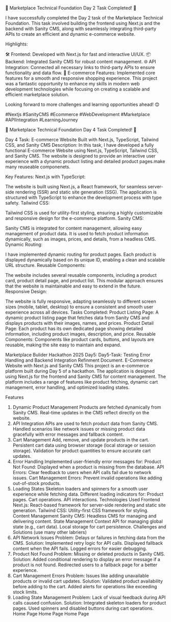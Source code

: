 🎉 Marketplace Technical Foundation Day 2 Task Completed! 🚀

I have successfully completed the Day 2 task of the Marketplace Technical Foundation. This task involved building the frontend using Next.js and the backend with Sanity CMS, along with seamlessly integrating third-party APIs to create an efficient and dynamic e-commerce website.

Highlights:

🛠️ Frontend: Developed with Next.js for fast and interactive UI/UX. 📦 Backend: Integrated Sanity CMS for robust content management. 🌐 API Integration: Connected all necessary links to third-party APIs to ensure functionality and data flow. 🛒 E-commerce Features: Implemented core features for a smooth and responsive shopping experience. This project was a fantastic opportunity to enhance my skills in modern web development technologies while focusing on creating a scalable and efficient marketplace solution.

Looking forward to more challenges and learning opportunities ahead! 😊

#Nextjs #SanityCMS #Ecommerce #WebDevelopment #Marketplace #APIIntegration #LearningJourney

🎉 Marketplace Technical Foundation Day 4 Task Completed! 🚀

Day 4 Task: E-commerce Website Built with Next.js, TypeScript, Tailwind CSS, and Sanity CMS Description: In this task, I have developed a fully functional E-commerce Website using Next.js, TypeScript, Tailwind CSS, and Sanity CMS. The website is designed to provide an interactive user experience with a dynamic product listing and detailed product pages.make many reuseable componenets.

Key Features: Next.js with TypeScript:

The website is built using Next.js, a React framework, for seamless server-side rendering (SSR) and static site generation (SSG). The application is structured with TypeScript to enhance the development process with type safety. Tailwind CSS:

Tailwind CSS is used for utility-first styling, ensuring a highly customizable and responsive design for the e-commerce platform. Sanity CMS:

Sanity CMS is integrated for content management, allowing easy management of product data. It is used to fetch product information dynamically, such as images, prices, and details, from a headless CMS. Dynamic Routing:

I have implemented dynamic routing for product pages. Each product is displayed dynamically based on its unique ID, enabling a clean and scalable URL structure. Reusable Components:

The website includes several reusable components, including a product card, product detail page, and product list. This modular approach ensures that the website is maintainable and easy to extend in the future. Responsive Design:

The website is fully responsive, adapting seamlessly to different screen sizes (mobile, tablet, desktop) to ensure a consistent and smooth user experience across all devices. Tasks Completed: Product Listing Page: A dynamic product listing page that fetches data from Sanity CMS and displays products with their images, names, and prices. Product Detail Page: Each product has its own dedicated page showing detailed information, including product images, description, and price. Reusable Components: Components like product cards, buttons, and layouts are reusable, making the site easy to maintain and expand.

Marketplace Bulider Hackathon 2025 Day5:
Day5-Task: Testing Error Handling and Backend Integration Refinment Document.
E-Commerce Website with Next.js and Sanity CMS
This project is an e-commerce platform built during Day 5 of a hackathon. The application is designed using Next.js for the frontend and Sanity CMS for content management. The platform includes a range of features like product fetching, dynamic cart management, error handling, and optimized loading states.

Features
1. Dynamic Product Management
Products are fetched dynamically from Sanity CMS.
Real-time updates in the CMS reflect directly on the website.
2. API Integration
APIs are used to fetch product data from Sanity CMS.
Handled scenarios like network issues or missing product data gracefully with error messages and fallback content.
3. Cart Management
Add, remove, and update products in the cart.
Persistent cart data using browser storage (local storage or session storage).
Validation for product quantities to ensure accurate cart updates.
4. Error Handling
Implemented user-friendly error messages for:
Product Not Found: Displayed when a product is missing from the database.
API Errors: Clear feedback to users when API calls fail due to network issues.
Cart Management Errors: Prevent invalid operations like adding out-of-stock products.
5. Loading States
Skeleton loaders and spinners for a smooth user experience while fetching data.
Different loading indicators for:
Product pages.
Cart operations.
API interactions.
Technologies Used
Frontend
Next.js: React-based framework for server-side rendering and static site generation.
Tailwind CSS: Utility-first CSS framework for styling.
Content Management
Sanity CMS: Headless CMS for managing and delivering content.
State Management
Context API for managing global state (e.g., cart data).
Local storage for cart persistence. Challenges and Solutions (use many other labriers)
1. API Network Issues
Problem: Delays or failures in fetching data from the CMS.
Solution:
Implemented retry logic for API calls.
Displayed fallback content when the API fails.
Logged errors for easier debugging.
2. Product Not Found
Problem: Missing or deleted products in Sanity CMS.
Solution:
Added conditional rendering to display an error message if a product is not found.
Redirected users to a fallback page for a better experience.
3. Cart Management Errors
Problem: Issues like adding unavailable products or invalid cart updates.
Solution:
Validated product availability before adding to the cart.
Added alerts for operations like exceeding stock limits.
4. Loading State Management
Problem: Lack of visual feedback during API calls caused confusion.
Solution:
Integrated skeleton loaders for product pages.
Used spinners and disabled buttons during cart operations.
Home Page
Home Page
Home Page
